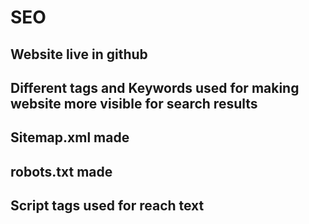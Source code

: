 # SEO 

## Website live in github
## Different tags and Keywords used for making website more visible for search results
## Sitemap.xml made
## robots.txt made
## Script tags used for reach text